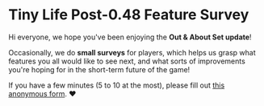 # Tiny Life Post-0.48 Feature Survey
Hi everyone, we hope you've been enjoying the **Out & About Set update**!

Occasionally, we do **small surveys** for players, which helps us grasp what features you all would like to see next, and what sorts of improvements you're hoping for in the short-term future of the game!

If you have a few minutes (5 to 10 at the most), please fill out [this anonymous form](https://link.tinylifegame.com/tl048survey). ❤️
